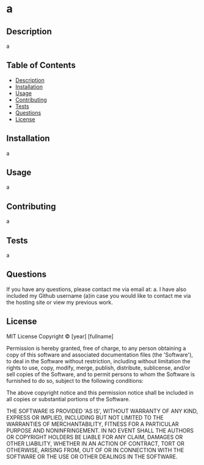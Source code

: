 # a

  ## Description

  a

  ## Table of Contents
  
  * [Description](#description)
  * [Installation](#installation)
  * [Usage](#usage)
  * [Contributing](#contributing)
  * [Tests](#tests)
  * [Questions](#questions)
  * [License](#license)


  ## Installation

  a

  ## Usage

  a


  ## Contributing

  a

  ## Tests

  a
  
  ## Questions
  
  If you have any questions, please contact me via email at: a. I have also included my Github username (a)in case you would like to contact me via the hosting site or view my previous work.


  ## License
  MIT License 
 Copyright © [year] [fullname] 

 Permission is hereby granted, free of charge, to any person obtaining a copy 
 of this software and associated documentation files (the 'Software'), to deal 
 in the Software without restriction, including without limitation the rights 
 to use, copy, modify, merge, publish, distribute, sublicense, and/or sell 
 copies of the Software, and to permit persons to whom the Software is 
 furnished to do so, subject to the following conditions: 

 The above copyright notice and this permission notice shall be included in all 
 copies or substantial portions of the Software. 

 THE SOFTWARE IS PROVIDED 'AS IS', WITHOUT WARRANTY OF ANY KIND, EXPRESS OR 
 IMPLIED, INCLUDING BUT NOT LIMITED TO THE WARRANTIES OF MERCHANTABILITY, 
 FITNESS FOR A PARTICULAR PURPOSE AND NONINFRINGEMENT. IN NO EVENT SHALL THE 
 AUTHORS OR COPYRIGHT HOLDERS BE LIABLE FOR ANY CLAIM, DAMAGES OR OTHER 
 LIABILITY, WHETHER IN AN ACTION OF CONTRACT, TORT OR OTHERWISE, ARISING FROM, 
 OUT OF OR IN CONNECTION WITH THE SOFTWARE OR THE USE OR OTHER DEALINGS IN THE 
 SOFTWARE.
  

